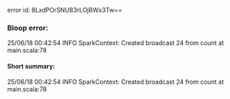 error id: 8LxdPOrSNU83rLOjBWx3Tw==
### Bloop error:

25/06/18 00:42:54 INFO SparkContext: Created broadcast 24 from count at main.scala:78
#### Short summary: 

25/06/18 00:42:54 INFO SparkContext: Created broadcast 24 from count at main.scala:78